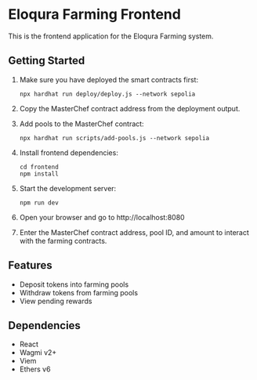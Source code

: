 # Eloqura Farming Frontend

This is the frontend application for the Eloqura Farming system.

## Getting Started

1. Make sure you have deployed the smart contracts first:
   ```
   npx hardhat run deploy/deploy.js --network sepolia
   ```

2. Copy the MasterChef contract address from the deployment output.

3. Add pools to the MasterChef contract:
   ```
   npx hardhat run scripts/add-pools.js --network sepolia
   ```

4. Install frontend dependencies:
   ```
   cd frontend
   npm install
   ```

5. Start the development server:
   ```
   npm run dev
   ```

6. Open your browser and go to http://localhost:8080

7. Enter the MasterChef contract address, pool ID, and amount to interact with the farming contracts.

## Features

- Deposit tokens into farming pools
- Withdraw tokens from farming pools
- View pending rewards

## Dependencies

- React
- Wagmi v2+
- Viem
- Ethers v6